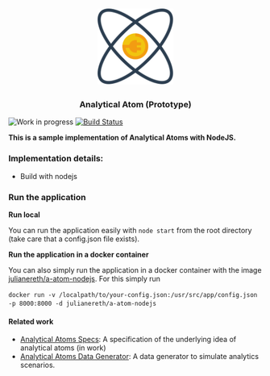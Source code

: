 <h1 align="center">
  <img width="150" src="https://raw.githubusercontent.com/JEreth/A-atom-meta-specs/master/figures/logo.svg?sanitize=true" alt="" />
</h1>

<h3 align="center">Analytical Atom (Prototype)</h3>


<img src="https://img.shields.io/badge/status-Work%20in%20progress-yellow.svg?style=flat-square" alt="Work in progress" /> [![Build Status](https://travis-ci.org/JEreth/A-atom-generator.svg?branch=master)](https://travis-ci.org/JEreth/A-atom-generator)

**This is a sample implementation of Analytical Atoms with NodeJS.**

### Implementation details:

* Build with nodejs

### Run the application

**Run local**

You can run the application easily with `node start` from the root directory (take care that a config.json file exists).

**Run the application in a docker container**

You can also simply run the application in a docker container with the image [julianereth/a-atom-nodejs](https://hub.docker.com/r/julianereth/a-atom-nodejs/). For this simply run

`docker run -v /localpath/to/your-config.json:/usr/src/app/config.json -p 8000:8000 -d julianereth/a-atom-nodejs`


#### Related work
- [Analytical Atoms Specs](https://github.com/JEreth/A-atom-meta-specs): A specification of the underlying idea of analytical atoms (in work)
- [Analytical Atoms Data Generator](https://github.com/JEreth/a-atom-generator): A data generator to simulate analytics scenarios.
